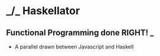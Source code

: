 
# _/\_ Haskellator

## Functional Programming done RIGHT! _

- A parallel drawn between Javascript and Haskell
